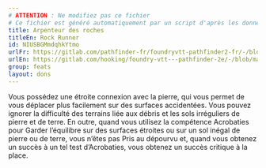```yaml
---
# ATTENTION : Ne modifiez pas ce fichier
# Ce fichier est généré automatiquement par un script d'après les données du module Foundry VTT officiel et de sa traduction
title: Arpenteur des roches
titleEn: Rock Runner
id: NIUSBGMmdqhkYtmo
urlFr: https://gitlab.com/pathfinder-fr/foundryvtt-pathfinder2-fr/-/blob/master/data/feats/NIUSBGMmdqhkYtmo.htm
urlEn: https://gitlab.com/hooking/foundry-vtt---pathfinder-2e/-/blob/master/packs/data/feats.db/rock-runner.json
group: feats
layout: dons
---
```

Vous possédez une étroite connexion avec la pierre, qui vous permet de vous déplacer plus facilement sur des surfaces accidentées. Vous pouvez ignorer la difficulté des terrains liée aux débris et les sols irréguliers de pierre et de terre. En outre, quand vous utilisez la compétence Acrobaties pour Garder l’équilibre sur des surfaces étroites ou sur un sol inégal de pierre ou de terre, vous n’êtes pas Pris au dépourvu et, quand vous obtenez un succès à un tel test d’Acrobaties, vous obtenez un succès critique à la place.


